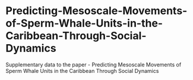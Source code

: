 # Predicting-Mesoscale-Movements-of-Sperm-Whale-Units-in-the-Caribbean-Through-Social-Dynamics
Supplementary data to the paper - Predicting Mesoscale Movements of Sperm Whale Units in the Caribbean Through Social Dynamics
